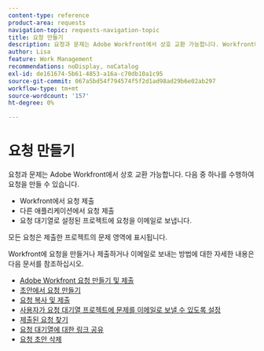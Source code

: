 ```yaml
---
content-type: reference
product-area: requests
navigation-topic: requests-navigation-topic
title: 요청 만들기
description: 요청과 문제는 Adobe Workfront에서 상호 교환 가능합니다. Workfront에서 요청을 제출하거나, 다른 애플리케이션에서 요청을 제출하거나, 요청 대기열로 설정된 프로젝트로 요청을 이메일로 보내어 요청을 만들 수 있습니다.
author: Lisa
feature: Work Management
recommendations: noDisplay, noCatalog
exl-id: de161674-5b61-4853-a16a-c70db10a1c95
source-git-commit: 067a5bd54f794574f5f2d1ad98ad29b6e02ab297
workflow-type: tm+mt
source-wordcount: '157'
ht-degree: 0%

---
```


# 요청 만들기

<!--
{{highlighted-preview}}
-->

요청과 문제는 Adobe Workfront에서 상호 교환 가능합니다. 다음 중 하나를 수행하여 요청을 만들 수 있습니다.

* Workfront에서 요청 제출
* 다른 애플리케이션에서 요청 제출
* 요청 대기열로 설정된 프로젝트에 요청을 이메일로 보냅니다.

모든 요청은 제출한 프로젝트의 문제 영역에 표시됩니다.

Workfront에 요청을 만들거나 제출하거나 이메일로 보내는 방법에 대한 자세한 내용은 다음 문서를 참조하십시오.

* [Adobe Workfront 요청 만들기 및 제출](../../../manage-work/requests/create-requests/create-submit-requests.md)
* [초안에서 요청 만들기](../../../manage-work/requests/create-requests/create-requests-from-drafts.md)
* [요청 복사 및 제출](../../../manage-work/requests/create-requests/copy-and-submit-requests.md)
* [사용자가 요청 대기열 프로젝트에 문제를 이메일로 보낼 수 있도록 설정](../../../manage-work/requests/create-requests/enable-email-issues-into-projects.md)
* [제출된 요청 찾기](../../../manage-work/requests/create-requests/locate-submitted-requests.md)
* [요청 대기열에 대한 링크 공유](../../../manage-work/requests/create-requests/share-link-to-request-queue.md)
* [요청 초안 삭제](../../../manage-work/requests/create-requests/delete-request-draft.md)
